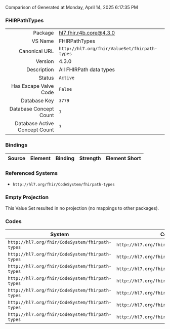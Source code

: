 Comparison of 
Generated at Monday, April 14, 2025 6:17:35 PM

### FHIRPathTypes

|      |     |
| ---: | --- |
| Package | hl7.fhir.r4b.core@4.3.0 |
| VS Name | FHIRPathTypes |
| Canonical URL | `http://hl7.org/fhir/ValueSet/fhirpath-types` |
| Version | 4.3.0 |
| Description | All FHIRPath data types |
| Status | `Active` |
| Has Escape Valve Code | `False` |
| Database Key | `3779` |
| Database Concept Count | `7` |
| Database Active Concept Count | `7` |
### Bindings

| Source | Element | Binding | Strength | Element Short |
| ------ | ------- | ------- | -------- | ------------- |

### Referenced Systems

* `http://hl7.org/fhir/CodeSystem/fhirpath-types`
### Empty Projection

This Value Set resulted in no projection (no mappings to other packages).

### Codes

| System | Code | Display |
| ------ | ---- | ------- |
| `http://hl7.org/fhir/CodeSystem/fhirpath-types` | `http://hl7.org/fhirpath/System.Boolean` | Boolean |
| `http://hl7.org/fhir/CodeSystem/fhirpath-types` | `http://hl7.org/fhirpath/System.Date` | Date |
| `http://hl7.org/fhir/CodeSystem/fhirpath-types` | `http://hl7.org/fhirpath/System.DateTime` | DateTime |
| `http://hl7.org/fhir/CodeSystem/fhirpath-types` | `http://hl7.org/fhirpath/System.Decimal` | Decimal |
| `http://hl7.org/fhir/CodeSystem/fhirpath-types` | `http://hl7.org/fhirpath/System.Integer` | Integer |
| `http://hl7.org/fhir/CodeSystem/fhirpath-types` | `http://hl7.org/fhirpath/System.String` | String |
| `http://hl7.org/fhir/CodeSystem/fhirpath-types` | `http://hl7.org/fhirpath/System.Time` | Time |
